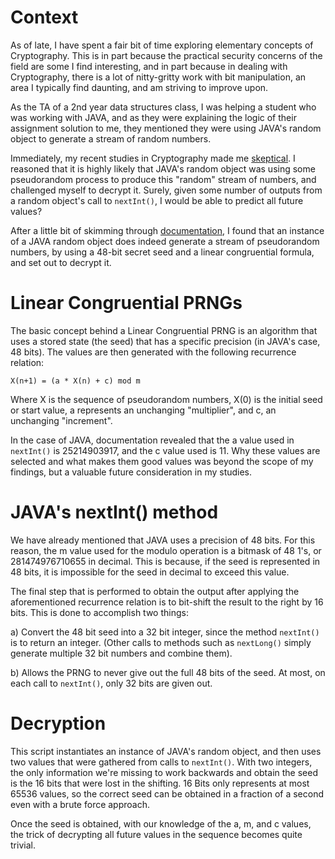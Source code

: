 # Context

As of late, I have spent a fair bit of time exploring elementary concepts of Cryptography. This is in part because the practical security concerns of the field are some I find interesting, and in part because in dealing with Cryptography, there is a lot of nitty-gritty work with bit manipulation, an area I typically find daunting, and am striving to improve upon.

As the TA of a 2nd year data structures class, I was helping a student who was working with JAVA, and as they were explaining the logic of their assignment solution to me, they mentioned they were using JAVA's random object to generate a stream of random numbers.

Immediately, my recent studies in Cryptography made me [skeptical](https://en.wikipedia.org/wiki/Pseudorandomness). I reasoned that it is highly likely that JAVA's random object was using some pseudorandom process to produce this "random" stream of numbers, and challenged myself to decrypt it. Surely, given some number of outputs from a random object's call to `nextInt()`, I would be able to predict all future values?

After a little bit of skimming through [documentation](https://docs.oracle.com/javase/8/docs/api/java/util/Random.html), I found that an instance of a JAVA random object does indeed generate a stream of pseudorandom numbers, by using a 48-bit secret seed and a linear congruential formula, and set out to decrypt it.

# Linear Congruential PRNGs

The basic concept behind a Linear Congruential PRNG is an algorithm that uses a stored state (the seed) that has a specific precision (in JAVA's case, 48 bits). The values are then generated with the following recurrence relation:

`X(n+1) = (a * X(n) + c) mod m`

Where X is the sequence of pseudorandom numbers, X(0) is the initial seed or start value, a represents an unchanging "multiplier", and c, an unchanging "increment".

In the case of JAVA, documentation revealed that the a value used in `nextInt()` is 25214903917, and the c value used is 11. Why these values are selected and what makes them good values was beyond the scope of my findings, but a valuable future consideration in my studies.

# JAVA's nextInt() method

We have already mentioned that JAVA uses a precision of 48 bits. For this reason, the m value used for the modulo operation is a bitmask of 48 1's, or 281474976710655 in decimal. This is because, if the seed is represented in 48 bits, it is impossible for the seed in decimal to exceed this value.

The final step that is performed to obtain the output after applying the aforementioned recurrence relation is to bit-shift the result to the right by 16 bits. This is done to accomplish two things:

a) Convert the 48 bit seed into a 32 bit integer, since the method `nextInt()` is to return an integer. (Other calls to methods such as `nextLong()` simply generate multiple 32 bit numbers and combine them).

b) Allows the PRNG to never give out the full 48 bits of the seed. At most, on each call to `nextInt()`, only 32 bits are given out.


# Decryption

This script instantiates an instance of JAVA's random object, and then uses two values that were gathered from calls to `nextInt()`. With two integers, the only information we're missing to work backwards and obtain the seed is the 16 bits that were lost in the shifting. 16 Bits only represents at most 65536 values, so the correct seed can be obtained in a fraction of a second even with a brute force approach.

Once the seed is obtained, with our knowledge of the a, m, and c values, the trick of decrypting all future values in the sequence becomes quite trivial. 
